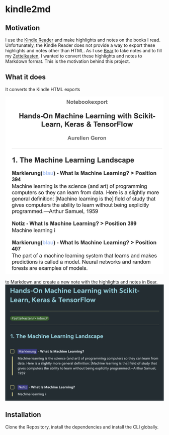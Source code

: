 # kindle2md
## Motivation

I use the [Kindle Reader](https://www.amazon.com/b?ie=UTF8&node=16571048011) and make highlights and notes on the books I read.
Unfortunately, the Kindle Reader does not provide a way to export these highlights and notes other than HTML.
As I use [Bear](https://bear.app/) to take notes and to fill my [Zettelkasten](https://zettelkasten.de), I wanted to convert these highlights and notes to Markdown format.
This is the motivation behind this project.

## What it does

It converts the Kindle HTML exports

![Image of the exported HTML](images/notes-html.png?raw=true)

to Markdown and create a new note with the highlights and notes in Bear.
![Image of the created Bear note](images/notes-bear.png?raw=true)

## Installation

Clone the Repository, install the dependencies and install the CLI globally.
